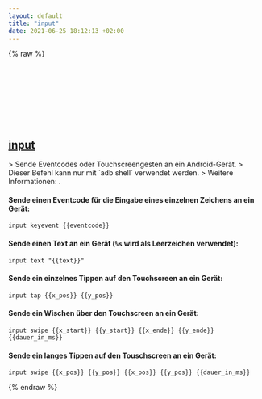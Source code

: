```yaml
---
layout: default
title: "input"
date: 2021-06-25 18:12:13 +02:00
---
```

{% raw %}
<h2 id="input">
  <a href="/de/android/input.html">input</a> <a href="#input"><svg class="icon">
    <use href="/assets/images/unicode_sprite.svg#link" />
  </svg></a>
</h2>
> Sende Eventcodes oder Touchscreengesten an ein Android-Gerät.
> Dieser Befehl kann nur mit `adb shell` verwendet werden.
> Weitere Informationen: <https://developer.android.com/reference/android/view/KeyEvent.html#constants_1>.

#### Sende einen Eventcode für die Eingabe eines einzelnen Zeichens an ein Gerät:
```shell
input keyevent {{eventcode}}
```
#### Sende einen Text an ein Gerät (`%s` wird als Leerzeichen verwendet):
```shell
input text "{{text}}"
```
#### Sende ein einzelnes Tippen auf den Touchscreen an ein Gerät:
```shell
input tap {{x_pos}} {{y_pos}}
```
#### Sende ein Wischen über den Touchscreen an ein Gerät:
```shell
input swipe {{x_start}} {{y_start}} {{x_ende}} {{y_ende}} {{dauer_in_ms}}
```
#### Sende ein langes Tippen auf den Touschscreen an ein Gerät:
```shell
input swipe {{x_pos}} {{y_pos}} {{x_pos}} {{y_pos}} {{dauer_in_ms}}
```
{% endraw %}